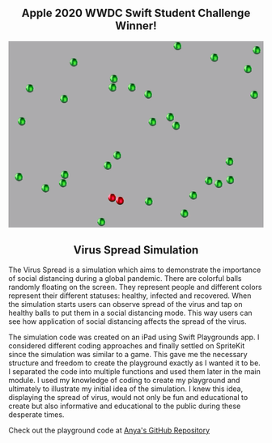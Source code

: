 <h2 align="center">Apple 2020 WWDC Swift Student Challenge Winner!</h2>
<p> </p>
<p align="center"><img src="virus_spread_demo.gif" alt="Demo"></p>
<h2 align="center">Virus Spread Simulation</h2>
<p> </p>
<p>The Virus Spread is a simulation which aims to demonstrate the importance of social distancing during a global pandemic. There are colorful balls randomly floating on the screen. They represent people and different colors represent their different statuses: healthy, infected and recovered. When the simulation starts users can observe spread of the virus and tap on healthy balls to put them in a social distancing mode. This way users can see how application of social distancing affects the spread of the virus.</p>
<p> </p>
<p>The simulation code was created on an iPad using Swift Playgrounds app. I considered different coding approaches and finally settled on SpriteKit since the simulation was similar to a game. This gave me the necessary structure and freedom to create the playground exactly as I wanted it to be. I separated the code into multiple functions and used them later in the main module. I used my knowledge of coding to create my playground and ultimately to illustrate my initial idea of the simulation. I knew this idea, displaying the spread of virus, would not only be fun and educational to create but also informative and educational to the public during these desperate times.</p>
<p> </p>
<p>Check out the playground code at <a href="https://github.com/a-n-y-a/virus-spread-sim">Anya's GitHub Repository</a></p>
